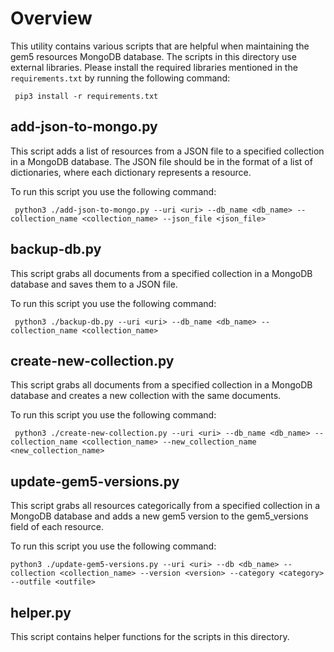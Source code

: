 # Overview

This utility contains various scripts that are helpful when maintaining the gem5 resources MongoDB database.
The scripts in this directory use external libraries. Please install the required libraries mentioned in the
`requirements.txt` by running the following command:
```
 pip3 install -r requirements.txt
```

## add-json-to-mongo.py

This script adds a list of resources from a JSON file to a specified collection in a MongoDB database. The JSON file should be in the format of a list of dictionaries, where each dictionary represents a resource.

To run this script you use the following command:

```
 python3 ./add-json-to-mongo.py --uri <uri> --db_name <db_name> --collection_name <collection_name> --json_file <json_file>
```

## backup-db.py

This script grabs all documents from a specified collection in a MongoDB database and saves them to a JSON file.

To run this script you use the following command:
```
 python3 ./backup-db.py --uri <uri> --db_name <db_name> --collection_name <collection_name>
```

## create-new-collection.py
This script grabs all documents from a specified collection in a MongoDB database and creates a new collection with the same documents.

To run this script you use the following command:
```
 python3 ./create-new-collection.py --uri <uri> --db_name <db_name> --collection_name <collection_name> --new_collection_name <new_collection_name>
```

## update-gem5-versions.py
This script grabs all resources categorically from a specified collection in a MongoDB
database and adds a new gem5 version to the gem5_versions field of each
resource.

To run this script you use the following command:
```
python3 ./update-gem5-versions.py --uri <uri> --db <db_name> --collection <collection_name> --version <version> --category <category> --outfile <outfile>
```

## helper.py
 This script  contains helper functions for the scripts in this directory.
